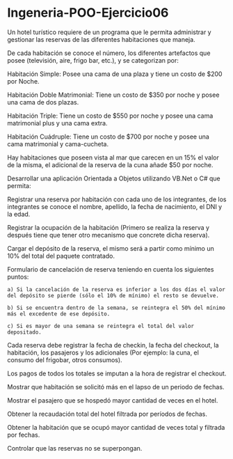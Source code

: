 # Ingeneria-POO-Ejercicio06

Un hotel turístico requiere de un programa que le permita administrar y gestionar las reservas de las diferentes habitaciones que maneja.

De cada habitación se conoce el número, los diferentes artefactos que posee (televisión, aire, frigo bar, etc.), y se categorizan por: 

Habitación Simple: Posee una cama de una plaza y tiene un costo de $200 por Noche.

Habitación Doble Matrimonial: Tiene un costo de $350 por noche y posee una cama de dos plazas.

Habitación Triple: Tiene un costo de $550 por noche y posee una cama matrimonial plus y una cama extra. 

Habitación Cuádruple: Tiene un costo de $700 por noche y posee una cama matrimonial y cama-cucheta. 

Hay habitaciones que poseen vista al mar que carecen en un 15% el valor de la misma, el adicional de la reserva de la cuna añade $50 por noche.

Desarrollar una aplicación Orientada a Objetos utilizando VB.Net o C# que permita:

Registrar una reserva por habitación con cada uno de los integrantes, de los integrantes se conoce el nombre, apellido, la fecha de nacimiento, el DNI y la edad.

Registrar la ocupación de la habitación (Primero se realiza la reserva y después tiene que tener otro mecanismo que concrete dicha reserva).

Cargar el depósito de la reserva, el mismo será a partir como mínimo un 10% del total del paquete contratado.

Formulario de cancelación de reserva teniendo en cuenta los siguientes puntos:

	a) Si la cancelación de la reserva es inferior a los dos días el valor del depósito se pierde (sólo el 10% de mínimo) el resto se devuelve.
  
	b) Si se encuentra dentro de la semana, se reintegra el 50% del mínimo más el excedente de ese depósito.
  
	c) Si es mayor de una semana se reintegra el total del valor depositado.
  
Cada reserva debe registrar la fecha de checkin, la fecha del checkout, la habitación, los pasajeros y los adicionales (Por ejemplo: la cuna, el consumo del frigobar, otros consumos).

Los pagos de todos los totales se imputan a la hora de registrar el checkout.

Mostrar que habitación se solicitó más en el lapso de un periodo de fechas. 

Mostrar el pasajero que se hospedó mayor cantidad de veces en el hotel.

Obtener la recaudación total del hotel filtrada por períodos de fechas. 

Obtener la habitación que se ocupó mayor cantidad de veces total y filtrada por fechas.

Controlar que las reservas no se superpongan.
